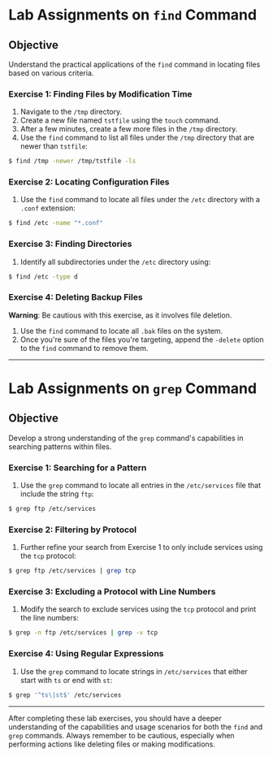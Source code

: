 # Lab Assignments on `find` Command

## Objective
Understand the practical applications of the `find` command in locating files based on various criteria.

### **Exercise 1: Finding Files by Modification Time**
1. Navigate to the `/tmp` directory.
2. Create a new file named `tstfile` using the `touch` command.
3. After a few minutes, create a few more files in the `/tmp` directory.
4. Use the `find` command to list all files under the `/tmp` directory that are newer than `tstfile`:
```bash
$ find /tmp -newer /tmp/tstfile -ls
```

### **Exercise 2: Locating Configuration Files**
1. Use the `find` command to locate all files under the `/etc` directory with a `.conf` extension:
```bash
$ find /etc -name "*.conf"
```

### **Exercise 3: Finding Directories**
1. Identify all subdirectories under the `/etc` directory using:
```bash
$ find /etc -type d
```

### **Exercise 4: Deleting Backup Files**
**Warning**: Be cautious with this exercise, as it involves file deletion.
1. Use the `find` command to locate all `.bak` files on the system.
2. Once you're sure of the files you're targeting, append the `-delete` option to the `find` command to remove them.

---

# Lab Assignments on `grep` Command

## Objective
Develop a strong understanding of the `grep` command's capabilities in searching patterns within files.

### **Exercise 1: Searching for a Pattern**
1. Use the `grep` command to locate all entries in the `/etc/services` file that include the string `ftp`:
```bash
$ grep ftp /etc/services
```

### **Exercise 2: Filtering by Protocol**
1. Further refine your search from Exercise 1 to only include services using the `tcp` protocol:
```bash
$ grep ftp /etc/services | grep tcp
```

### **Exercise 3: Excluding a Protocol with Line Numbers**
1. Modify the search to exclude services using the `tcp` protocol and print the line numbers:
```bash
$ grep -n ftp /etc/services | grep -v tcp
```

### **Exercise 4: Using Regular Expressions**
1. Use the `grep` command to locate strings in `/etc/services` that either start with `ts` or end with `st`:
```bash
$ grep '^ts\|st$' /etc/services
```

---

After completing these lab exercises, you should have a deeper understanding of the capabilities and usage scenarios for both the `find` and `grep` commands. Always remember to be cautious, especially when performing actions like deleting files or making modifications.

